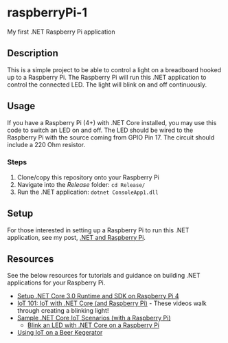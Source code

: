 # raspberryPi-1
My first .NET Raspberry Pi application

## Description
This is a simple project to be able to control a light on a breadboard hooked up to a Raspberry Pi. The Raspberry Pi will run this .NET application to control the connected LED. The light will blink on and off continuously.

## Usage
If you have a Raspberry Pi (4+) with .NET Core installed, you may use this code to switch an LED on and off. The LED should be wired to the Raspberry Pi with the source coming from GPIO Pin 17. The circuit should include a 220 Ohm resistor.

### Steps
1. Clone/copy this repository onto your Raspberry Pi
2. Navigate into the *Release* folder: `cd Release/`
3. Run the .NET application:
	`dotnet ConsoleApp1.dll`

## Setup
For those interested in setting up a Raspberry Pi to run this .NET application, see my post, [.NET and Raspberry Pi](https://blog.type-recorder.com/net-and-raspberry-pi/).

## Resources
See the below resources for tutorials and guidance on building .NET applications for your Raspberry Pi.

- [Setup .NET Core 3.0 Runtime and SDK on Raspberry Pi 4](https://edi.wang/post/2019/9/29/setup-net-core-30-runtime-and-sdk-on-raspberry-pi-4)
- [IoT 101: IoT with .NET Core (and Raspberry Pi)](https://channel9.msdn.com/Series/IoT-101) - These videos walk through creating a blinking light!
- [Sample .NET Core IoT Scenarios (with a Raspberry Pi)](https://github.com/dotnet/iot/blob/master/samples/README.md)
	- [Blink an LED with .NET Core on a Raspberry Pi](https://github.com/dotnet/iot/blob/master/samples/led-blink/README.md)
- [Using IoT on a Beer Kegerator](https://www.concurrency.com/blog/april-2018/using-iot-on-a-beer-kegerator)
